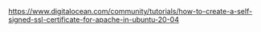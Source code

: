 https://www.digitalocean.com/community/tutorials/how-to-create-a-self-signed-ssl-certificate-for-apache-in-ubuntu-20-04